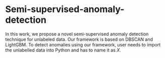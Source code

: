 # Semi-supervised-anomaly-detection

In this work, we propose a novel semi-supervised anomaly detection technique for unlabeled data. Our framework is based on DBSCAN and LightGBM. To detect anomalies using our framework, user needs to import the unlabelled data into Python and has to name it as $X$.
